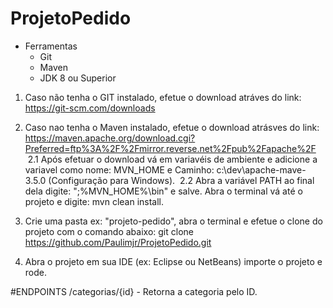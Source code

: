# ProjetoPedido
- Ferramentas
  - Git
  - Maven
  - JDK 8 ou Superior
  
1. Caso não tenha o GIT instalado, efetue o download atráves do link: https://git-scm.com/downloads

2. Caso nao tenha o Maven instalado, efetue o download atrásves do link: https://maven.apache.org/download.cgi?Preferred=ftp%3A%2F%2Fmirror.reverse.net%2Fpub%2Fapache%2F
  
  2.1 Após efetuar o download vá em variavéis de ambiente e adicione a variavel como nome: MVN_HOME e Caminho: c:\dev\apache-mave-3.5.0 (Configuração para Windows).
  2.2 Abra a variável PATH ao final dela digite: ";%MVN_HOME%\bin" e salve. 
    Abra o terminal vá até o projeto e digite: mvn clean install.

3. Crie uma pasta ex: "projeto-pedido", abra o terminal e efetue o clone do projeto com o comando abaixo:
    git clone https://github.com/Paulimjr/ProjetoPedido.git
    
4. Abra o projeto em sua IDE (ex: Eclipse ou NetBeans) importe o projeto e rode.

#ENDPOINTS
  /categorias/{id} - Retorna a categoria pelo ID.


